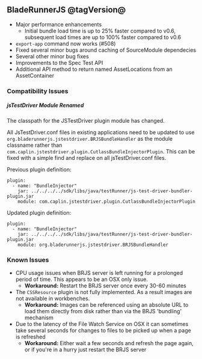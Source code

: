 ## BladeRunnerJS @tagVersion@
- Major performance enhancements
  - Initial bundle load time is up to 25% faster compared to v0.6, subsequent load times are up to 100% faster compared to v0.6
- `export-app` command now works (#508)
- Fixed several minor bugs around caching of SourceModule dependecies
- Several other minor bug fixes
- Improvements to the Spec Test API
- Additional API method to return named AssetLocations from an AssetContainer

### Compatibility Issues

##### jsTestDriver Module Renamed

The classpath for the JSTestDriver plugin module has changed.

All JsTestDriver.conf files in existing applications need to be updated to use `org.bladerunnerjs.jstestdriver.BRJSBundleHandler` as the module classname rather than `com.caplin.jstestdriver.plugin.CutlassBundleInjectorPlugin`. This can be fixed with a simple find and replace on all jsTestDriver.conf files.

Previous plugin definition:

```
plugin:
  - name: "BundleInjector"
    jar: ../../../../sdk/libs/java/testRunner/js-test-driver-bundler-plugin.jar
    module: com.caplin.jstestdriver.plugin.CutlassBundleInjectorPlugin
```  

Updated plugin definition:

```
plugin:
  - name: "BundleInjector"
    jar: ../../../../sdk/libs/java/testRunner/js-test-driver-bundler-plugin.jar
    module: org.bladerunnerjs.jstestdriver.BRJSBundleHandler
```

### Known Issues
- CPU usage issues when BRJS server is left running for a prolonged period of time. This appears to be an OSX only issue.
  - **Workaround:** Restart the BRJS server once every 30-60 minutes
- The `CSSResource` plugin is not fully implemented. As a result images are not available in workbenches.
  - **Workaround:** Images can be referenced using an absolute URL to load them directly from disk rather than via the BRJS 'bundling' mechanism
- Due to the latency of the File Watch Service on OSX it can sometimes take several seconds for changes to files to be picked up when a page is refreshed
  - **Workaround:** Either wait a few seconds and refresh the page again, or if you're in a hurry just restart the BRJS server